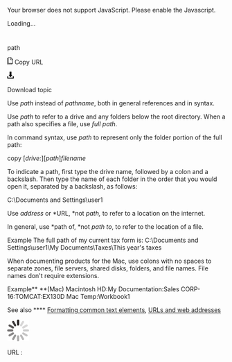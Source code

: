 Your browser does not support JavaScript. Please enable the Javascript.

Loading...

# 

path

![Copy URL](path_files/Copy.png)
Copy URL

![Download](path_files/Download.png)

Download topic

Use *path* instead of *pathname*, both in general references and in syntax. 

Use *path* to refer to a drive and any folders below the root directory. When a path also specifies a file, use *full path*.

In command syntax, use *path* to represent only the folder portion of the full path:

copy \[*drive:*\]\[*path*\]*filename*

To
indicate a path, first type the drive name, followed by a colon and a
backslash. Then type the name of each folder in the order that you would
open it, separated by a backslash, as follows:

C:\\Documents and Settings\\user1

Use *address* or *URL, *not *path,* to refer to a location on the internet.

In general, use *path of, *not *path to*, to refer to the location of a file.

Example
The full path of my current tax form is:
C:\\Documents and Settings\\user1\\My Documents\\Taxes\\This year's taxes

When
documenting products for the Mac, use colons with no spaces to
separate zones, file servers, shared disks, folders, and file
names. File names don't require extensions.

Example**
**(Mac) Macintosh HD:My Documentation:Sales CORP-16:TOMCAT:EX130D Mac Temp:Workbook1

See also **** [Formatting common text elements](https://worldready.cloudapp.net/Styleguide/Read?id=2700&topicid=36402), [URLs and web addresses](https://worldready.cloudapp.net/Styleguide/Read?id=2700&topicid=34905)

![In progress](path_files/activity-large.gif)

URL :
